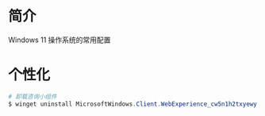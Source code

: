 # 简介

Windows 11 操作系统的常用配置

# 个性化

```powershell
# 卸载咨询小组件
$ winget uninstall MicrosoftWindows.Client.WebExperience_cw5n1h2txyewy
```

